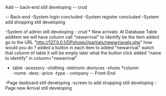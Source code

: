 Add
-- back-end still developing -- crud

-- Back-end
-System login concluded
-System register concluded
-System add shopping still developing 

-System of admin still developing - crud 
       * New arrivals: 
       At Database Table additem we will have colunm call "newarrival" to identify be the item added go to the URL "http://127.0.0.1/DPshopp//partials/newarriavals.php" 
       how would you do ? added a button in each item   to added "newarrival" watch that colunm of table it will be empty later what the button  click added "name to identify" in colunm="newarrival" 
  * table 
  -acessory 
  -clothing 
  -eletronic devisces
  -shoes
          *colunm           
              -nome 
              -desc 
              -price 
              -type 
              - company
-- Front-End 

-Page dasboard still developing 
-screen to add shopping still developing 
-Page new Arrival still developing
